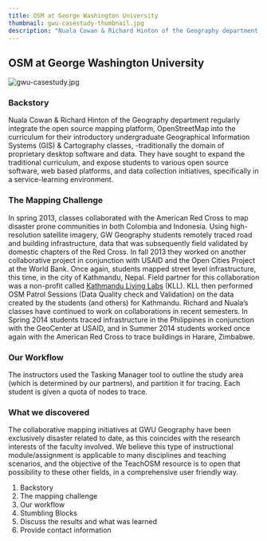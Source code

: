 ```yaml
---
title: OSM at George Washington University
thumbnail: gwu-casestudy-thumbnail.jpg
description: "Nuala Cowan & Richard Hinton of the Geography department regularly integrate the open source mapping platform, OpenStreetMap into the curriculum for their introductory undergraduate Geographical Information Systems (GIS) & Cartography classes, -traditionally the domain of proprietary desktop software and data. They have sought to expand the traditional curriculum, and expose students to various open source software, web based platforms, and data collection initiatives, specifically in a service-learning environment."
---
```


## OSM at George Washington University

![gwu-casestudy.jpg](../../../assets/images/blog/gwu-casestudy.jpg)

### Backstory
Nuala Cowan & Richard Hinton of the Geography department regularly integrate the open source mapping platform, OpenStreetMap into the curriculum for their introductory undergraduate Geographical Information Systems (GIS) & Cartography classes, -traditionally the domain of proprietary desktop software and data. They have sought to expand the traditional curriculum, and expose students to various open source software, web based platforms, and data collection initiatives, specifically in a service-learning environment.

### The Mapping Challenge
In spring 2013, classes collaborated with the American Red Cross to map disaster prone communities in both Colombia and Indonesia. Using high-resolution satellite imagery, GW Geography students remotely traced road and building infrastructure, data that was subsequently field validated by domestic chapters of the Red Cross. In fall 2013 they worked on another collaborative project in conjunction with USAID and the Open Cities Project at the World Bank. Once again, students mapped street level infrastructure, this time, in the city of Kathmandu, Nepal. Field partner for this collaboration was a non-profit called [Kathmandu Living Labs](http://kathmandulivinglabs.org/) (KLL). KLL then performed OSM Patrol Sessions (Data Quality check and Validation) on the data created by the students (and others) for Kathmandu. Richard and Nuala’s classes have continued to work on collaborations in recent semesters. In Spring 2014 students traced infrastructure in the Philippines in conjunction with the GeoCenter at USAID, and in Summer 2014 students worked once again with the American Red Cross to trace buildings in Harare, Zimbabwe.

### Our Workflow
The instructors used the Tasking Manager tool to outline the study area (which is determined by our partners), and partition it for tracing. Each student is given a quota of nodes to trace.

### What we discovered
The collaborative mapping initiatives at GWU Geography have been exclusively disaster related to date, as this coincides with the research interests of the faculty involved. We believe this type of instructional module/assignment is applicable to many disciplines and teaching scenarios, and the objective of the TeachOSM resource is to open that possibility to these other fields, in a comprehensive user friendly way.

1. Backstory
2. The mapping challenge
3. Our workflow
4. Stumbling Blocks
5. Discuss the results and what was learned
6. Provide contact information
